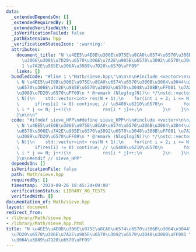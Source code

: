 ```yaml
---
data:
  _extendedDependsOn: []
  _extendedRequiredBy: []
  _extendedVerifiedWith: []
  _isVerificationFailed: false
  _pathExtension: hpp
  _verificationStatusIcon: ':warning:'
  attributes:
    document_title: "N \u4EE5\u4E0B\u306E\u975E\u8CA0\u6574\u6570\u306B\u3064\u3044\
      \u3066\u3001\u7D20\u6570\u306E\u7A2E\u985E\u6570\u3092\u6570\u3048\u308B\uFF08\
      1 \u7A2E\u985E\u306A\u3089\u7D20\u6570\uFF09"
    links: []
  bundledCode: "#line 1 \"Math/sieve.hpp\"\n\n\n\n#include <vector>\n\n/**\n * @brief\
    \ N \u4EE5\u4E0B\u306E\u975E\u8CA0\u6574\u6570\u306B\u3064\u3044\u3066\u3001\u7D20\
    \u6570\u306E\u7A2E\u985E\u6570\u3092\u6570\u3048\u308B\uFF081 \u7A2E\u985E\u306A\
    \u3089\u7D20\u6570\uFF09\n * @remark (Nloglog(N))\n */\nstd::vector<int> sieve(int\
    \ N){\n    std::vector<int> res(N + 1);\n    for(int i = 2; i <= N; i++){\n  \
    \      if(res[i] != 0) continue; // \u5408\u6210\u6570\n        for(int j = 1;\
    \ i * j <= N; j++){\n            res[i * j]++;\n        }\n    }\n    return res;\n\
    }\n\n\n"
  code: "#ifndef sieve_HPP\n#define sieve_HPP\n\n#include <vector>\n\n/**\n * @brief\
    \ N \u4EE5\u4E0B\u306E\u975E\u8CA0\u6574\u6570\u306B\u3064\u3044\u3066\u3001\u7D20\
    \u6570\u306E\u7A2E\u985E\u6570\u3092\u6570\u3048\u308B\uFF081 \u7A2E\u985E\u306A\
    \u3089\u7D20\u6570\uFF09\n * @remark (Nloglog(N))\n */\nstd::vector<int> sieve(int\
    \ N){\n    std::vector<int> res(N + 1);\n    for(int i = 2; i <= N; i++){\n  \
    \      if(res[i] != 0) continue; // \u5408\u6210\u6570\n        for(int j = 1;\
    \ i * j <= N; j++){\n            res[i * j]++;\n        }\n    }\n    return res;\n\
    }\n\n#endif // sieve_HPP"
  dependsOn: []
  isVerificationFile: false
  path: Math/sieve.hpp
  requiredBy: []
  timestamp: '2024-09-26 18:45:24+09:00'
  verificationStatus: LIBRARY_NO_TESTS
  verifiedWith: []
documentation_of: Math/sieve.hpp
layout: document
redirect_from:
- /library/Math/sieve.hpp
- /library/Math/sieve.hpp.html
title: "N \u4EE5\u4E0B\u306E\u975E\u8CA0\u6574\u6570\u306B\u3064\u3044\u3066\u3001\
  \u7D20\u6570\u306E\u7A2E\u985E\u6570\u3092\u6570\u3048\u308B\uFF081 \u7A2E\u985E\
  \u306A\u3089\u7D20\u6570\uFF09"
---
```

